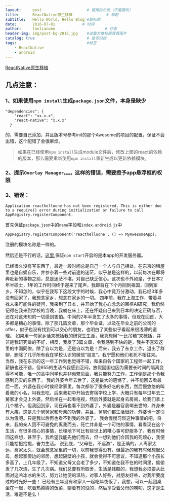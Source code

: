 ```yaml
---
layout:     post                    # 使用的布局（不需要改）
title:      ReactNative原生移植               # 标题 
subtitle:   Hello World, Hello Blog #副标题
date:       2016-07-01            # 时间
author:     fantianwen                      # 作者
header-img: img/post-bg-2015.jpg    #这篇文章标题背景图片
catalog: true                       # 是否归档
tags:                               #标签
    - ReactNative
    - android
---
```


[ReactNative原生移植](http://www.lcode.org/react-native%E7%A7%BB%E6%A4%8D%E5%8E%9F%E7%94%9Fandroid%E9%A1%B9%E7%9B%AE-%E5%B7%B2%E6%9B%B4%E6%96%B0%E7%89%88%E6%9C%AC/)


## 几点注意：

### 1、如果使用`npm install`生成`package.json`文件，本身是缺少

```
"dependencies": {
    "react": "xx.x.x",
    "react-native": "x.x.x"
  }
```
的，需要自己添加，并且版本号参考init的那个Awesome的项目的配置，保证不会出错，这个配错了会很麻烦。

> 如果在已经使用`npm install`生成module文件后，修改上面的react的依赖的版本，那么需要重新使用`npm install`重新生成以更新依赖模块。

<!-- more -->

### 2、提示`Overlay Manager。。。。`这样的错误，需要授予app悬浮框的权限

### 3、错误：

```
Application reacthelloone has not been registered. This is either due to a require() error during initialization or failure to call AppRegistry.registerComponent.
```

首先保证`package.json`中的`name`字段和`index.android.js`中
```
AppRegistry.registerComponent('reacthelloone', () => MyAwesomeApp);
```
注册的模块名称是一样的。


然后还是不行的话，[这里](http://blog.xjspace.net/2016/03/react-native-application-has-not-been-registered/),保证`npm start`开启的是本app的开发服务器。

已经很久没有写东西了，最近一段时间总是自己一个人与自己相处，在东京的租屋里也是自娱自乐，并参杂着一些对前途的迷茫，似乎总是这样的，以前每次在即将奔赴新的事物之前，总是迷茫不堪，对自己缺乏信心。这次也不外如是，于日本2年半硕士，1年的工作时间终于迎来了尾声，我即将在下个月回到祖国，回到家乡。不知怎的，似乎在我写下这段文字的时候，我心中竟万分激动，我已经3年多没有回家了，我想念家乡，想念在家乡的一切。
四年前，我在上海工作，带着寻找未来可能性的疑问，我来到了日本，并开始了我心心念念的围棋AI研究，我仍然记得在我来到学校的当晚，我躺在床上，还在怀疑自己来到日本的决定正确与否，还在对这未知的一切感到害怕。中间的2年半发生了太多的事情，但现在回首，大多都是糟心的事情，除了那几篇文章，那个毕业证，以及在毕业之前的公司的offer，似乎也没有找到可以交心的朋友，也明白了某些似乎看起来很浅薄的道理。
如果用一句家乡话来概括我的研究生生涯，我真想用“一比吊糟”来概括，并非是我研究做的不好，相反，我发了3篇文章，令我感到不快的是，我并不喜欢这里的中国同僚，除了自以为是，还是自以为是！后来，我去了东京工作，退出了群聊，删除了几乎所有我在学校认识的微信“朋友”。我宁愿和他们老死不相往来。
当然，我在东京的这一年工作到也觉得不错，和来自各个国家的工程师一起工作，薪酬也还不错，但955的生活令我感到乏闷，放假回国也因为需要长时间的隔离变得不可能，唯一的高中同学也并非频繁见面，我只能努力工作，工作倒是那个令我感到充实的东西了。
我的外婆今年去世了，这是最大的遗憾了，并不能回去看最后一面，外婆在我小时候经常家里，每次都带了很多好吃的东西，然后慢悠悠的叫着我的小名，叫我去吃，后来我初中开始去寄宿学校上学，大概只有每年过年去二舅家才会见上外婆，然后坐在一起看电视，然后外婆就是起身去房间，给我们拿上几个橘子。但我回到家，现在再也看不到外婆了，外婆是器官衰竭去世的，终身未有大疾，这是几个舅舅家和母亲的功劳，并且，舅舅们都生活很好，外婆也一定引以为傲吧。只是我以后再也看不到我的外婆了。
我会慢慢习惯这种事情的吧，将来，我的亲人回不可避免的离我而去，死亡并非是一个可怕的事情，看看现在这个生活，有很多烦心的事情，长埋地下可比有些世上的糟心事可舒服多了。我有时候回这样想，甚至于，我希望我能先他们而去，但一想到他们会因我的死烦心，我便只能拾掇拾掇，奋力生活。
说到底，“父母在，不远游”，是正确的，人离家太远，离家太久，就会想念家里的一切，以前我觉得没有，但最近的我有时候想起父母，想起家旁边的邻居，想起隔壁的小孩，就会觉得不可思议，不知道那个小孩长多高了，上几年级了，不知道父母又会老了多少，不知道在我不在的时间里，偷偷发了几次烧，生了几次病。我们总要有所取舍，生活是残酷的，我想我必须要从此面对这冷冰冰的生活，努力让她便的温热，对家人好些，对朋友好些，对我所要度过的时光好一些！
已经有三年没有和家人一起吃年夜饭了，我想，可以一起团桌坐在一起，吃着热腾腾的饭菜，聊着有的没的，然后享受着父母的唠叨，这才是生活，难道不是么！








